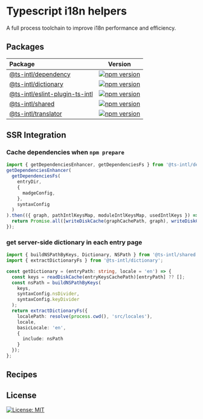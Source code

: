 # Typescript i18n helpers

A full process toolchain to improve i18n performance and efficiency.

## Packages

| Package                                                           | Version                                                                                                                                    |
| :---------------------------------------------------------------- | ------------------------------------------------------------------------------------------------------------------------------------------ |
| [@ts-intl/dependency](packages/dependency/)                       | [![npm version](https://badge.fury.io/js/@ts-intl%2Fdependency.svg)](https://badge.fury.io/js/@ts-intl%2Fdependency)                       |
| [@ts-intl/dictionary](packages/dictionary/)                       | [![npm version](https://badge.fury.io/js/@ts-intl%2Fdictionary.svg)](https://badge.fury.io/js/@ts-intl%2Fdictionary)                       |
| [@ts-intl/eslint-plugin-ts-intl](packages/eslint-plugin-ts-intl/) | [![npm version](https://badge.fury.io/js/@ts-intl%2Feslint-plugin-ts-intl.svg)](https://badge.fury.io/js/@ts-intl%2Feslint-plugin-ts-intl) |
| [@ts-intl/shared](packages/shared/)                               | [![npm version](https://badge.fury.io/js/@ts-intl%2Fshared.svg)](https://badge.fury.io/js/@ts-intl%2Fshared)                               |
| [@ts-intl/translator](packages/translator/)                       | [![npm version](https://badge.fury.io/js/@ts-intl%2Ftranslator.svg)](https://badge.fury.io/js/@ts-intl%2Ftranslator)                       |

## SSR Integration

### Cache dependencies when `npm prepare`

```ts
import { getDependenciesEnhancer, getDependenciesFs } from '@ts-intl/dependency';
getDependenciesEnhancer(
  getDependenciesFs(
    entryDir,
    {
      madgeConfig,
    },
    syntaxConfig
  )
).then(({ graph, pathIntlKeysMap, moduleIntlKeysMap, usedIntlKeys }) => {
  return Promise.all([writeDiskCache(graphCachePath, graph), writeDiskCache(pkMapCachePath, pathIntlKeysMap), writeDiskCache(entryKeysCachePath, moduleIntlKeysMap), writeDiskCache(usedKeysCachePath, usedIntlKeys)]);
});
```

### get server-side dictionary in each entry page

```ts
import { buildNSPathByKeys, Dictionary, NSPath } from '@ts-intl/shared';
import { extractDictionaryFs } from '@ts-intl/dictionary';

const getDictionary = (entryPath: string, locale = 'en') => {
  const keys = readDiskCache(entryKeysCachePath)[entryPath] ?? [];
  const nsPath = buildNSPathByKeys(
    keys,
    syntaxConfig.nsDivider,
    syntaxConfig.keyDivider
  );
  return extractDictionaryFs({
    localePath: resolve(process.cwd(), 'src/locales'),
    locale,
    basicLocale: 'en',
    {
      include: nsPath
    }
  });
};
```

## Recipes

## License

[![License: MIT](https://img.shields.io/badge/License-MIT-yellow.svg)](https://opensource.org/licenses/MIT)
